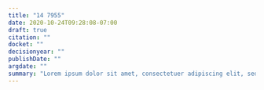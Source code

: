 ```yaml
---
title: "14 7955"
date: 2020-10-24T09:28:08-07:00
draft: true
citation: ""
docket: ""
decisionyear: ""
publishDate: ""
argdate: ""
summary: "Lorem ipsum dolor sit amet, consectetuer adipiscing elit, sed diam nonummy nibh euismod tincidunt ut laoreet dolore magna aliquam erat volutpat. Ut wisi enim ad minim veniam, quis nostrud exerci tation ullamcorper suscipit lobortis nisl ut aliquip ex ea commodo consequat."
---
```


